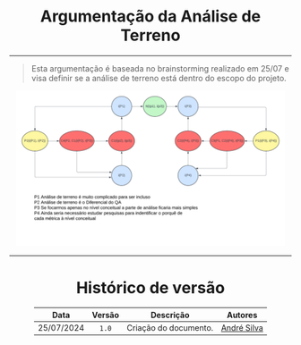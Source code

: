 <center>

# Argumentação da Análise de Terreno

</center>

---

> Esta argumentação é baseada no brainstorming realizado em 25/07 e visa definir se a análise de terreno está dentro do escopo do projeto.

<center>

<img src="https://raw.githubusercontent.com/Hunter104/requisitos-quintoandar-2024.1/main/docs/assets/arg-analise-terrenoV1-0.png?raw=true" style="width:50vw"/> 

</center>

---

<center>

# Histórico de versão

</center>

<div style="margin: 0 auto; width: fit-content;">

|    Data    | Versão |       Descrição       | Autores                                     |
|:----------:|:------:|:---------------------:|---------------------------------------------|
| 25/07/2024 | `1.0`  | Criação do documento. | [André Silva](https://github.com/Hunter104) |

</div>